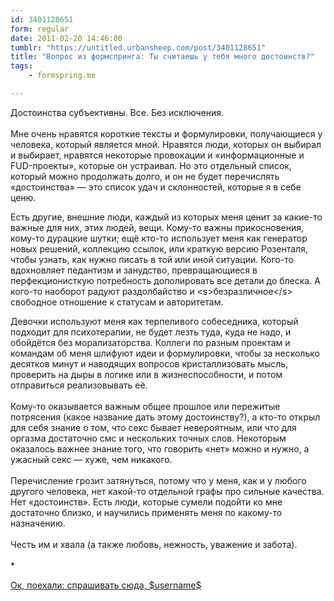 ```yaml
---
id: 3401128651
form: regular
date: 2011-02-20 14:46:00
tumblr: "https://untitled.urbansheep.com/post/3401128651"
title: "Вопрос из формспринга: Ты считаешь у тебя много достоинств?"
tags:
    - formspring.me

---
```


<p class="formspringmeAnswer">Достоинства субъективны. Все. Без исключения.<br/><br/>
Мне очень нравятся короткие тексты и формулировки, получающиеся у человека, который является мной. Нравятся люди, которых он выбирал и выбирает, нравятся некоторые провокации и «информационные и FUD-проекты», которые он устраивал. Но это отдельный список, который можно продолжать долго, и он не будет перечислять «достоинства» — это список удач и склонностей, которые я в себе ценю.</p>

<!-- more -->

<p>Есть другие, внешние люди, каждый из которых меня ценит за какие-то важные для них, этих людей, вещи. Кому-то важны прикосновения, кому-то дурацкие шутки; ещё кто-то использует меня как генератор новых решений, коллекцию ссылок, или краткую версию Розенталя, чтобы узнать, как нужно писать в той или иной ситуации. Кого-то вдохновляет педантизм и занудство, превращающиеся в перфекционисткую потребность дополировать все детали до блеска. А кого-то наоборот радуют раздолбайство и &lt;s&gt;безразличное&lt;/s&gt; свободное отношение к статусам и авторитетам.</p>

<p>Девочки используют меня как терпеливого собеседника, который подходит для психотерапии, не будет лезть туда, куда не надо, и обойдётся без морализаторства. Коллеги по разным проектам и командам об меня шлифуют идеи и формулировки, чтобы за несколько десятков минут и наводящих вопросов кристаллизовать мысль, проверить на дыры в логике или в жизнеспособности, и потом отправиться реализовывать её.<br/><br/>
Кому-то оказывается важным общее прошлое или пережитые потрясения (какое название дать этому достоинству?), а кто-то открыл для себя знание о том, что секс бывает невероятным, или что для оргазма достаточно смс и нескольких точных слов. Некоторым оказалось важнее знание того, что говорить «нет» можно и нужно, а ужасный секс — хуже, чем никакого.<br/><br/>
Перечисление грозит затянуться, потому что у меня, как и у любого другого человека, нет какой-то отдельной графы про сильные качества. Нет «достоинств». Есть люди, которые сумели подойти ко мне достаточно близко, и научились применять меня по какому-то назначению.<br/><br/>
Честь им и хвала (а также любовь, нежность, уважение и забота).<br/><br/>
*</p>

<p class="formspringmeFooter">
    <a href="http://www.formspring.me/urbansheep?utm_medium=social&amp;utm_source=tumblr&amp;utm_campaign=shareanswer">Ок, поехали: спрашивать сюда, $username$</a>
</p>


